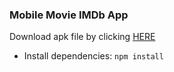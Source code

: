 ### Mobile Movie IMDb App

Download apk file by clicking [HERE](https://drive.google.com/file/d/1X6B9shsCNBv09gmirCLEGtNMe2LROUpl/view?usp=share_link)


* Install dependencies: `npm install`
